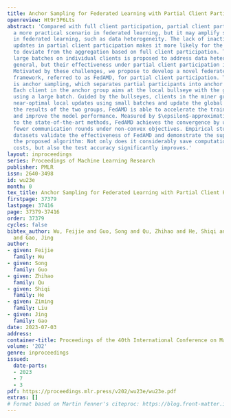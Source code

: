 ```yaml
---
title: Anchor Sampling for Federated Learning with Partial Client Participation
openreview: Ht9r3P6Lts
abstract: 'Compared with full client participation, partial client participation is
  a more practical scenario in federated learning, but it may amplify some challenges
  in federated learning, such as data heterogeneity. The lack of inactive clients’
  updates in partial client participation makes it more likely for the model aggregation
  to deviate from the aggregation based on full client participation. Training with
  large batches on individual clients is proposed to address data heterogeneity in
  general, but their effectiveness under partial client participation is not clear.
  Motivated by these challenges, we propose to develop a novel federated learning
  framework, referred to as FedAMD, for partial client participation. The core idea
  is anchor sampling, which separates partial participants into anchor and miner groups.
  Each client in the anchor group aims at the local bullseye with the gradient computation
  using a large batch. Guided by the bullseyes, clients in the miner group steer multiple
  near-optimal local updates using small batches and update the global model. By integrating
  the results of the two groups, FedAMD is able to accelerate the training process
  and improve the model performance. Measured by $\epsilon$-approximation and compared
  to the state-of-the-art methods, FedAMD achieves the convergence by up to $O(1/\epsilon)$
  fewer communication rounds under non-convex objectives. Empirical studies on real-world
  datasets validate the effectiveness of FedAMD and demonstrate the superiority of
  the proposed algorithm: Not only does it considerably save computation and communication
  costs, but also the test accuracy significantly improves.'
layout: inproceedings
series: Proceedings of Machine Learning Research
publisher: PMLR
issn: 2640-3498
id: wu23e
month: 0
tex_title: Anchor Sampling for Federated Learning with Partial Client Participation
firstpage: 37379
lastpage: 37416
page: 37379-37416
order: 37379
cycles: false
bibtex_author: Wu, Feijie and Guo, Song and Qu, Zhihao and He, Shiqi and Liu, Ziming
  and Gao, Jing
author:
- given: Feijie
  family: Wu
- given: Song
  family: Guo
- given: Zhihao
  family: Qu
- given: Shiqi
  family: He
- given: Ziming
  family: Liu
- given: Jing
  family: Gao
date: 2023-07-03
address: 
container-title: Proceedings of the 40th International Conference on Machine Learning
volume: '202'
genre: inproceedings
issued:
  date-parts:
  - 2023
  - 7
  - 3
pdf: https://proceedings.mlr.press/v202/wu23e/wu23e.pdf
extras: []
# Format based on Martin Fenner's citeproc: https://blog.front-matter.io/posts/citeproc-yaml-for-bibliographies/
---
```


